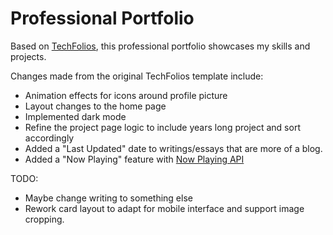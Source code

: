 # Professional Portfolio

Based on [TechFolios](https://techfolios.github.io), this professional portfolio showcases my skills and projects.

Changes made from the original TechFolios template include:

- Animation effects for icons around profile picture
- Layout changes to the home page
- Implemented dark mode
- Refine the project page logic to include years long project and sort accordingly
- Added a "Last Updated" date to writings/essays that are more of a blog. 
- Added a "Now Playing" feature with [Now Playing API](https://github.com/tom21100227/now-playing-api)

TODO:

- Maybe change writing to something else
- Rework card layout to adapt for mobile interface and support image cropping.

